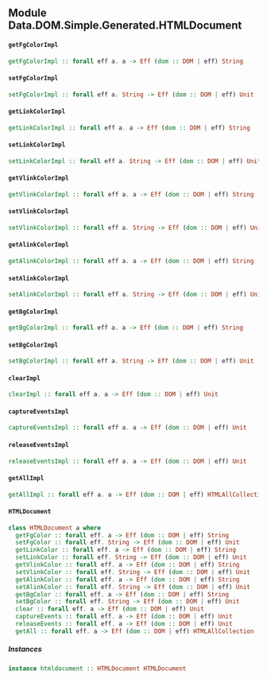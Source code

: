 ## Module Data.DOM.Simple.Generated.HTMLDocument

#### `getFgColorImpl`

``` purescript
getFgColorImpl :: forall eff a. a -> Eff (dom :: DOM | eff) String
```

#### `setFgColorImpl`

``` purescript
setFgColorImpl :: forall eff a. String -> Eff (dom :: DOM | eff) Unit
```

#### `getLinkColorImpl`

``` purescript
getLinkColorImpl :: forall eff a. a -> Eff (dom :: DOM | eff) String
```

#### `setLinkColorImpl`

``` purescript
setLinkColorImpl :: forall eff a. String -> Eff (dom :: DOM | eff) Unit
```

#### `getVlinkColorImpl`

``` purescript
getVlinkColorImpl :: forall eff a. a -> Eff (dom :: DOM | eff) String
```

#### `setVlinkColorImpl`

``` purescript
setVlinkColorImpl :: forall eff a. String -> Eff (dom :: DOM | eff) Unit
```

#### `getAlinkColorImpl`

``` purescript
getAlinkColorImpl :: forall eff a. a -> Eff (dom :: DOM | eff) String
```

#### `setAlinkColorImpl`

``` purescript
setAlinkColorImpl :: forall eff a. String -> Eff (dom :: DOM | eff) Unit
```

#### `getBgColorImpl`

``` purescript
getBgColorImpl :: forall eff a. a -> Eff (dom :: DOM | eff) String
```

#### `setBgColorImpl`

``` purescript
setBgColorImpl :: forall eff a. String -> Eff (dom :: DOM | eff) Unit
```

#### `clearImpl`

``` purescript
clearImpl :: forall eff a. a -> Eff (dom :: DOM | eff) Unit
```

#### `captureEventsImpl`

``` purescript
captureEventsImpl :: forall eff a. a -> Eff (dom :: DOM | eff) Unit
```

#### `releaseEventsImpl`

``` purescript
releaseEventsImpl :: forall eff a. a -> Eff (dom :: DOM | eff) Unit
```

#### `getAllImpl`

``` purescript
getAllImpl :: forall eff a. a -> Eff (dom :: DOM | eff) HTMLAllCollection
```

#### `HTMLDocument`

``` purescript
class HTMLDocument a where
  getFgColor :: forall eff. a -> Eff (dom :: DOM | eff) String
  setFgColor :: forall eff. String -> Eff (dom :: DOM | eff) Unit
  getLinkColor :: forall eff. a -> Eff (dom :: DOM | eff) String
  setLinkColor :: forall eff. String -> Eff (dom :: DOM | eff) Unit
  getVlinkColor :: forall eff. a -> Eff (dom :: DOM | eff) String
  setVlinkColor :: forall eff. String -> Eff (dom :: DOM | eff) Unit
  getAlinkColor :: forall eff. a -> Eff (dom :: DOM | eff) String
  setAlinkColor :: forall eff. String -> Eff (dom :: DOM | eff) Unit
  getBgColor :: forall eff. a -> Eff (dom :: DOM | eff) String
  setBgColor :: forall eff. String -> Eff (dom :: DOM | eff) Unit
  clear :: forall eff. a -> Eff (dom :: DOM | eff) Unit
  captureEvents :: forall eff. a -> Eff (dom :: DOM | eff) Unit
  releaseEvents :: forall eff. a -> Eff (dom :: DOM | eff) Unit
  getAll :: forall eff. a -> Eff (dom :: DOM | eff) HTMLAllCollection
```

##### Instances
``` purescript
instance htmldocument :: HTMLDocument HTMLDocument
```


